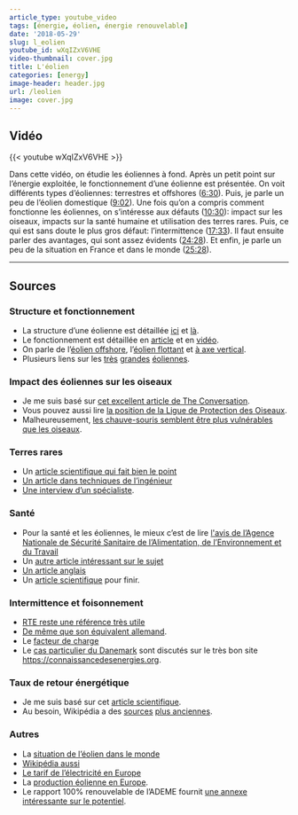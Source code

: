 ```yaml
---
article_type: youtube_video
tags: [énergie, éolien, énergie renouvelable]
date: '2018-05-29'
slug: l_eolien
youtube_id: wXqIZxV6VHE
video-thumbnail: cover.jpg
title: L'éolien
categories: [energy]
image-header: header.jpg
url: /leolien
image: cover.jpg
---
```


## Vidéo

{{< youtube wXqIZxV6VHE >}}

Dans cette vidéo, on étudie les éoliennes à fond. Après un petit point
sur l’énergie exploitée, le fonctionnement d’une éolienne est présentée.
On voit différents types d’éoliennes: terrestres et offshores
([6:30](https://www.youtube.com/watch?v=wXqIZxV6VHE&t=390s)). Puis, je
parle un peu de l’éolien domestique
([9:02](https://www.youtube.com/watch?v=wXqIZxV6VHE&t=542s)). Une fois
qu’on a compris comment fonctionne les éoliennes, on s’intéresse aux
défauts ([10:30](https://www.youtube.com/watch?v=wXqIZxV6VHE&t=630s)):
impact sur les oiseaux, impacts sur la santé humaine et utilisation des
terres rares. Puis, ce qui est sans doute le plus gros défaut:
l’intermittence
([17:33](https://www.youtube.com/watch?v=wXqIZxV6VHE&t=1053s)). Il faut
ensuite parler des avantages, qui sont assez évidents
([24:28](https://www.youtube.com/watch?v=wXqIZxV6VHE&t=1468s)). Et enfin,
je parle un peu de la situation en France et dans le monde
([25:28](https://www.youtube.com/watch?v=wXqIZxV6VHE&t=1528s)).


<hr>

## Sources

### Structure et fonctionnement

- La structure d’une éolienne est détaillée [ici](https://www.connaissancedesenergies.org/quels-sont-les-constituants-d-une-eolienne-130125) et [là](https://eolienne.f4jr.org/projet_eolien/installation). 
- Le fonctionnement est détaillée en [article](https://www.edf.fr/groupe-edf/espaces-dedies/l-energie-de-a-a-z/tout-sur-l-energie/produire-de-l-electricite/le-fonctionnement-d-une-eolienne) et en [vidéo](https://www.youtube.com/watch?v=v6ZNDQ80ELE).
- On parle de l’[éolien offshore](https://www.connaissancedesenergies.org/fiche-pedagogique/eoliennes-en-mer-offshore), l’[éolien flottant](https://www.youtube.com/watch?v=IO7GXLR4YUo) et [à axe vertical](https://www.ecosources.info/dossiers/Eolienne_verticale_Darrieus). 
- Plusieurs liens sur les [très](https://detours.canal.fr/levez-yeux-voici-leolienne-plus-puissante-monde/) [grandes](https://www.wired.co.uk/article/biggest-wind-turbine-scotland-aberdeen-vattenfall-energy) [éoliennes](https://energieetenvironnement.com/2018/04/23/vers-une-eolienne-transformable-de-50-mw/).

### Impact des éoliennes sur les oiseaux

- Je me suis basé sur [cet excellent article de The Conversation](https://theconversation.com/wind-farms-are-hardly-the-bird-slayers-theyre-made-out-to-be-heres-why-79567).
- Vous pouvez aussi lire [la position de la Ligue de Protection des Oiseaux](https://www.lpo.fr/actualites/impact-de-l-eolien-sur-l-avifaune-en-france-la-lpo-dresse-l-etat-des-lieux-dp1).
- Malheureusement, [les chauve-souris semblent être plus vulnérables que les oiseaux](https://www.rtbf.be/info/economie/detail_brider-les-eoliennes-pour-proteger-les-chauves-souris-deja-une-realite-en-wallonie?id=9651955).

### Terres rares

- Un [article scientifique qui fait bien le point](https://www.sciencedirect.com/science/article/pii/S0301420717300077)
- [Un article dans techniques de l’ingénieur](https://www.techniques-ingenieur.fr/actualite/articles/developpement-eoliennes-metaux-51386/)
- [Une interview d’un spécialiste](https://www.actu-environnement.com/ae/news/interview-christian-hocquard-terres-rares-applications-environnementales-impact-chine-10352.php4). 

### Santé

- Pour la santé et les éoliennes, le mieux c’est de lire [l'avis de l’Agence Nationale de Sécurité Sanitaire de l’Alimentation, de l’Environnement et du Travail](https://www.anses.fr/fr/content/impacts-sanitaires-du-bruit-g%C3%A9n%C3%A9r%C3%A9-par-les-%C3%A9oliennes)
- Un [autre article intéressant sur le sujet](https://www.levif.be/actualite/sante/les-infrasons-emis-par-les-eoliennes-ont-ils-un-impact-sur-notre-sante/article-normal-665903.html)
- [Un article anglais](https://www.windpowerengineering.com/business-news-projects/does-turbine-noise-affect-human-health-a-look-at-the-literature/) 
- Un [article scientifique](https://journals.plos.org/plosone/article?id=10.1371/journal.pone.0114183) pour finir.

### Intermittence et foisonnement

- [RTE reste une référence très utile](https://www.rte-france.com/fr/eco2mix/eco2mix-mix-energetique)
- [De même que son équivalent allemand](https://www.agora-energiewende.de/service/aktuelle-stromdatenagorameter/chart/power_generation/14.04.2018/15.05.2018/).
- Le [facteur de charge](https://www.connaissancedesenergies.org/qu-est-ce-que-le-facteur-de-charge-d-une-unite-de-production-electrique-120305) 
- Le [cas particulier du Danemark](https://www.connaissancedesenergies.org/le-danemark-bon-eleve-de-la-transition-energetique-171129) sont discutés sur le très bon site https://connaissancedesenergies.org.

### Taux de retour énergétique

- Je me suis basé sur cet [article scientifique](https://www.sciencedirect.com/science/article/pii/S0301421513003856). 
- Au besoin, Wikipédia a des [sources](https://fr.wikipedia.org/wiki/Taux_de_retour_%C3%A9nerg%C3%A9tique) [plus anciennes](https://en.wikipedia.org/wiki/Energy_returned_on_energy_invested#/media/File:EROI_-_Ratio_of_Energy_Returned_on_Energy_Invested_-_USA.svg).

### Autres

- La [situation de l’éolien dans le monde](https://www.connaissancedesenergies.org/etat-des-lieux-du-developpement-de-leolien-dans-le-monde-170426)
- [Wikipédia aussi](https://fr.wikipedia.org/wiki/Ressources_et_consommation_%C3%A9nerg%C3%A9tiques_mondiales#%C3%89nergie_%C3%A9olienne)
- [Le tarif de l’électricité en Europe](https://selectra.info/energie/guides/tarifs/electricite/comparaison-europe)
- La [production éolienne en Europe](https://fr.wikipedia.org/wiki/%C3%89nergie_%C3%A9olienne_en_Europe).
- Le rapport 100% renouvelable de l’ADEME fournit [une annexe intéressante sur le potentiel](https://www.ademe.fr/sites/default/files/assets/documents/annexe_eolienpv.pdf).
